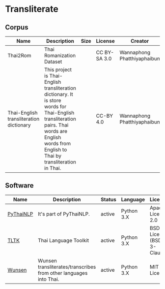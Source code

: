 # Transliterate

## Corpus

| Name                                                    | Description                                                  | Size | License         | Creator                                        | Download                                                     |
| ------------------------------------------------------- | ------------------------------------------------------------ | ---- | --------------- | ---------------------------------------------- | ------------------------------------------------------------ |
| Thai2Rom | Thai Romanization Dataset |      | CC BY-SA 3.0    | Wannaphong Phatthiyaphaibun                                    | [kaggle](https://www.kaggle.com/datasets/wannaphong/thai-romanization)             |
| Thai-English transliteration dictionary                                           | This project is Thai-English transliteration dictionary. It is store words for Thai-English transliteration pairs. Thai words are English words from English to Thai by transliteration in Thai.                    |      | CC-BY 4.0               | Wannaphong Phatthiyaphaibun                                 | [GitHub](https://github.com/wannaphong/thai-english-transliteration-dictionary)  |

## Software

| Name                                                | Description                          | Status | Language   | License                    |
| --------------------------------------------------- | ------------------------------------ | ------ | ---------- | -------------------------- |
| [PyThaiNLP](https://github.com/PyThaiNLP/pythainlp) | It's part of PyThaiNLP.              | active | Python 3.X | Apache License 2.0         |
| [TLTK](https://pypi.org/project/tltk/)              | Thai Language Toolkit                | active | Python 3.X | BSD License (BSD-3-Clause) |
| [Wunsen](https://github.com/cakimpei/wunsen) | Wunsen transliterates/transcribes from other languages into Thai. | active | Python 3.X | MIT License                |
